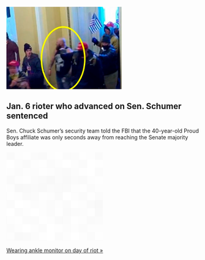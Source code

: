 
![Jan. 6 rioter who advanced on Sen. Schumer sentenced](./20220829235715.png)
## Jan. 6 rioter who advanced on Sen. Schumer sentenced

Sen. Chuck Schumer’s security team told the FBI that the 40-year-old Proud Boys affiliate was only seconds away from reaching the Senate majority leader.

![pic](../square_bg.png)

[Wearing ankle monitor on day of riot »](https://www.yahoo.com/news/rioter-encountered-senator-gets-over-165412299.html)
